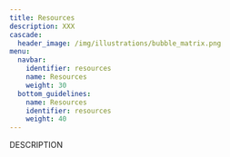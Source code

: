 ```yaml
---
title: Resources
description: XXX
cascade:
  header_image: /img/illustrations/bubble_matrix.png
menu:
  navbar:
    identifier: resources
    name: Resources
    weight: 30
  bottom_guidelines:
    name: Resources
    identifier: resources
    weight: 40
---
```


DESCRIPTION
